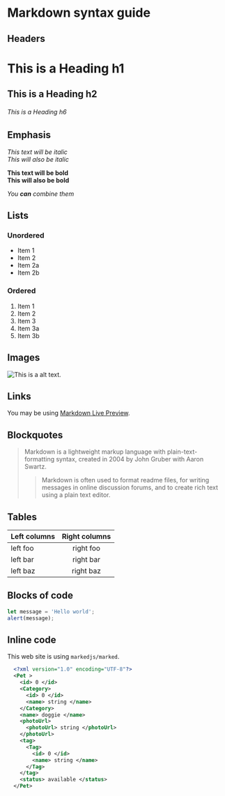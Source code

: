 # Markdown syntax guide

## Headers

# This is a Heading h1
## This is a Heading h2 
###### This is a Heading h6

## Emphasis

*This text will be italic*  
_This will also be italic_

**This text will be bold**  
__This will also be bold__

_You **can** combine them_

## Lists

### Unordered

* Item 1
* Item 2
* Item 2a
* Item 2b

### Ordered

1. Item 1
1. Item 2
1. Item 3
  1. Item 3a
  1. Item 3b

## Images

![This is a alt text.](https://markdownlivepreview.com/image/sample.png "This is a sample image.")

## Links

You may be using [Markdown Live Preview](https://markdownlivepreview.com/).

## Blockquotes

> Markdown is a lightweight markup language with plain-text-formatting syntax, created in 2004 by John Gruber with Aaron Swartz.
>
>> Markdown is often used to format readme files, for writing messages in online discussion forums, and to create rich text using a plain text editor.

## Tables

| Left columns  | Right columns |
| ------------- |:-------------:|
| left foo      | right foo     |
| left bar      | right bar     |
| left baz      | right baz     |

## Blocks of code

```javascript
let message = 'Hello world';
alert(message);
```

## Inline code

This web site is using `markedjs/marked`.


```xml
  <?xml version="1.0" encoding="UTF-8"?>
  <Pet >
    <id> 0 </id>
    <Category>
      <id> 0 </id>
      <name> string </name>
    </Category>
    <name> doggie </name>
    <photoUrl>
      <photoUrl> string </photoUrl>
    </photoUrl>
    <tag>
      <Tag>
        <id> 0 </id>
        <name> string </name>
      </Tag>
    </tag>
    <status> available </status>
  </Pet>
```
